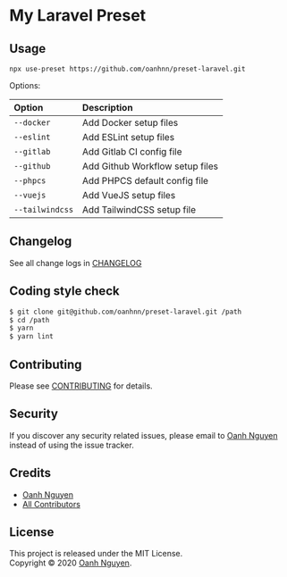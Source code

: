 # My Laravel Preset

## Usage

```
npx use-preset https://github.com/oanhnn/preset-laravel.git
```

Options:

| Option          | Description                          |
|:----------------|:-------------------------------------|
| `--docker`      | Add Docker setup files               |
| `--eslint`      | Add ESLint setup files               |
| `--gitlab`      | Add Gitlab CI config file            |
| `--github`      | Add Github Workflow setup files      |
| `--phpcs`       | Add PHPCS default config file        |
| `--vuejs`       | Add VueJS setup files                |
| `--tailwindcss` | Add TailwindCSS setup file           |

## Changelog

See all change logs in [CHANGELOG](CHANGELOG.md)

## Coding style check

```bash
$ git clone git@github.com/oanhnn/preset-laravel.git /path
$ cd /path
$ yarn
$ yarn lint
```

## Contributing

Please see [CONTRIBUTING](CONTRIBUTING.md) for details.

## Security

If you discover any security related issues, please email to [Oanh Nguyen](mailto:oanhnn.bk@gmail.com) instead of 
using the issue tracker.

## Credits

- [Oanh Nguyen](https://github.com/oanhnn)
- [All Contributors](../../contributors)

## License

This project is released under the MIT License.   
Copyright © 2020 [Oanh Nguyen](https://oanhnn.github.io).
